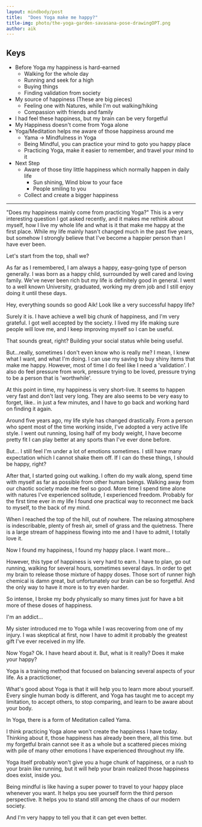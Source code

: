 ```yaml
---
layout: mindbody/post
title:  "Does Yoga make me happy?"
title-img: photo/the-yoga-garden-savasana-pose-drawingOPT.png
author: aik
---
```


## Keys
- Before Yoga my happiness is hard-earned
    - Walking for the whole day
    - Running and seek for a high
    - Buying things
    - Finding validation from society
- My source of happiness (These are big pieces)
    - Feeling one with Natures, while I'm out walking/hiking
    - Compassion with friends and family
- I had feel these happiness, but my brain can be very forgetful
- My Happiness doesn't come from Yoga alone
- Yoga/Meditation helps me aware of those happiness around me
    - Yama -> Mindfulness in Yoga
    - Being Mindful, you can practice your mind to goto you happy place
    - Practicing Yoga, make it easier to remember, and travel your mind to it
- Next Step
    - Aware of those tiny little happiness which normally happen in daily life
        - Sun shining, Wind blow to your face
        - People smiling to you
    - Collect and create a bigger happiness

---
"Does my happiness mainly come from practicing Yoga?" This is a very interesting question I got asked recently, and it makes me rethink about myself, how I live my whole life and what is it that make me happy at the first place. While my life mainly hasn't changed much in the past five years, but somehow I strongly believe that I've become a happier person than I have ever been.

Let's start from the top, shall we?

As far as I remembered, I am always a happy, easy-going type of person generally. I was born as a happy child, surrounded by well cared and loving family. We've never been rich but my life is definitely good in general. I went to a well known University, graduated, working my drem job and I still enjoy doing it until these days. 

Hey, everything sounds so good Aik! Look like a very successful happy life?  

Surely it is. I have achieve a well big chunk of happiness, and I'm very grateful. I got well accepted by the society. I lived my life making sure people will love me, and I keep improving myself so I can be useful.

That sounds great, right? Building your social status while being useful.

But...really, sometimes I don't even know who is really me? I mean, I knew what I want, and what I'm doing. I can use my saving to buy shiny items that make me happy. However, most of time I do feel like I need a 'validation'. I also do feel pressure from work, pressure trying to be loved, pressure trying to be a person that is 'worthwhile'.

At this point in time, my happiness is very short-live. It seems to happen very fast and don't last very long. They are also seems to be very easy to forget, like.. in just a few minutes, and I have to go back and working hard on finding it again.  

Around five years ago, my life style has changed drastically. From a person who spent most of the time working inside, I've adopted a very active life style. I went out running, losing half of my body weight, I have become pretty fit I can play better at any sports than I've ever done before. 

But... I still feel I'm under a lot of emotions sometimes. I still have many expectation which I cannot shake them off. If I can do these things, I should be happy, right? 

After that, I started going out walking. I often do my walk along, spend time with myself as far as possible from other human beings. Walking away from our chaotic society made me feel so good. More time I spend time alone with natures I've experienced solitude, I experienced freedom. Probably for the first time ever in my life I found one practical way to reconnect me back to myself, to the back of my mind. 

When I reached the top of the hill, out of nowhere. The relaxing atmosphere is indescribable, plenty of fresh air, smell of grass and the quietness. There is a large stream of happiness flowing into me and I have to admit, I totally love it.  

Now I found my happiness, I found my happy place. I want more...   

However, this type of happiness is very hard to earn. I have to plan, go out running, walking for several hours, sometimes several days. In order to get my brain to release those mixture of happy doses. Those sort of runner high chemical is damn great, but unfortunately our brain can be so forgetful. And the only way to have it more is to try even harder.

So intense, I broke my body physically so many times just for have a bit more of these doses of happiness.

I'm an addict...

My sister introduced me to Yoga while I was recovering from one of my injury. I was skeptical at first, now I have to admit it probably the greatest gift I've ever received in my life.

Now Yoga? Ok. I have heard about it. But, what is it really? Does it make your happy?

Yoga is a training method that focused on balancing several aspects of your life. As a practictioner, 

What's good about Yoga is that it will help you to learn more about yourself. Every single human body is different, and Yoga has taught me to accept my limitation, to accept others, to stop comparing, and learn to be aware about your body.

In Yoga, there is a form of Meditation called Yama.

I think practicing Yoga alone won't create the happiness I have today. Thinking about it, those happiness has already been there, all this time. but my forgetful brain cannot see it as a whole but a scattered pieces mixing with pile of many other emotions I have experienced throughout my life.

Yoga itself probably won't give you a huge chunk of happiness, or a rush to your brain like running, but it will help your brain realized those happiness does exist, inside you.

Being mindful is like having a super power to travel to your happy place whenever you want. It helps you see yourself form the third person perspective. It helps you to stand still among the chaos of our modern society. 

And I'm very happy to tell you that it can get even better. 






